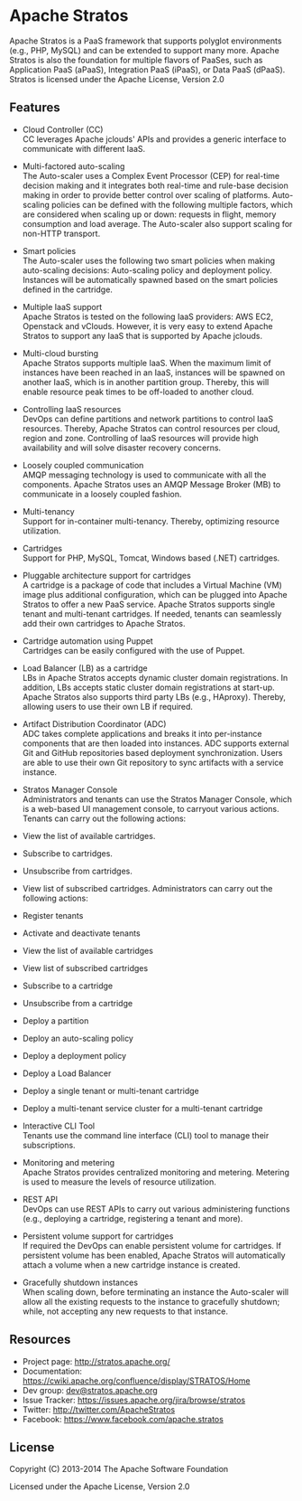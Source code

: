 Apache Stratos
===========================
Apache Stratos is a PaaS framework that supports polyglot environments (e.g., PHP, MySQL) and 
can be extended to support many more. Apache Stratos is also the foundation for multiple flavors of PaaSes, 
such as Application PaaS (aPaaS), Integration PaaS (iPaaS), or Data PaaS (dPaaS). 
Stratos is licensed under the Apache License, Version 2.0

Features
--------
* Cloud Controller (CC)  
CC leverages Apache jclouds' APIs and provides a generic interface to communicate with different IaaS. 

* Multi-factored auto-scaling  	
The Auto-scaler uses a Complex Event Processor (CEP) for real-time decision making and it integrates both real-time and rule-base decision making in order to provide better control over scaling of platforms. Auto-scaling policies can be defined with the following multiple factors, which are considered when scaling up or down: requests in flight, memory consumption and load average. The Auto-scaler also support scaling for non-HTTP transport.

* Smart policies  
The Auto-scaler uses the following two smart policies when making auto-scaling decisions: Auto-scaling policy and deployment policy. Instances will be automatically spawned based on the smart policies defined in the cartridge.

* Multiple IaaS support  
Apache Stratos is tested on the following IaaS providers: AWS EC2, Openstack and vClouds. However, it is very easy to extend Apache Stratos to support any IaaS that is supported by Apache jclouds.

* Multi-cloud bursting  	
Apache Stratos supports multiple IaaS. When the maximum limit of instances have been reached in an IaaS, instances will be spawned on another IaaS, which is in another partition group. Thereby, this will enable resource peak times to be off-loaded to another cloud.

* Controlling IaaS resources  	
DevOps can define partitions and network partitions to control IaaS resources. Thereby, Apache Stratos can control resources per cloud, region and zone. Controlling of IaaS resources will provide high availability and will solve disaster recovery concerns.

* Loosely coupled communication  
AMQP messaging technology is used to communicate with all the components. Apache Stratos uses an AMQP Message Broker (MB) to communicate in a loosely coupled fashion.

* Multi-tenancy  	
Support for in-container multi-tenancy. Thereby, optimizing resource utilization.

* Cartridges  
Support for PHP, MySQL, Tomcat, Windows based (.NET) cartridges.

* Pluggable architecture support for cartridges  
A cartridge is a package of code that includes a Virtual Machine (VM) image plus additional configuration, which can be plugged into Apache Stratos to offer a new PaaS service. Apache Stratos supports single tenant and multi-tenant cartridges. If needed, tenants can seamlessly add their own cartridges to Apache Stratos.

* Cartridge automation using Puppet  
Cartridges can be easily configured with the use of Puppet.

* Load Balancer (LB) as a cartridge  
LBs in Apache Stratos accepts dynamic cluster domain registrations. In addition, LBs accepts static cluster domain registrations at start-up. Apache Stratos also supports third party LBs (e.g., HAproxy). Thereby, allowing users to use their own LB if required.

* Artifact Distribution Coordinator (ADC)  
ADC takes complete applications and breaks it into per-instance components that are then loaded into instances. ADC supports external Git and GitHub repositories based deployment synchronization. Users are able to use their own Git repository to sync artifacts with a service instance. 

* Stratos Manager Console  
Administrators and tenants can use the Stratos Manager Console, which is a web-based UI management console, to carryout various actions.
Tenants can carry out the following actions: 
 * View the list of available cartridges. 
 *  Subscribe to cartridges. 
 * Unsubscribe from cartridges. 
 * View list of subscribed cartridges. 
Administrators can carry out the following actions: 
 * Register tenants
 * Activate and deactivate tenants
 * View the list of available cartridges
 * View list of subscribed cartridges
 * Subscribe to a cartridge
 * Unsubscribe from a cartridge
 * Deploy a partition
 * Deploy an auto-scaling policy
 * Deploy a deployment policy
 * Deploy a Load Balancer
 * Deploy a single tenant or multi-tenant cartridge
 * Deploy a multi-tenant service cluster for a multi-tenant cartridge

* Interactive CLI Tool  
Tenants use the command line interface (CLI) tool to manage their subscriptions.

* Monitoring and metering  
Apache Stratos provides centralized monitoring and metering. Metering is used to measure the levels of resource utilization. 

* REST API  
DevOps can use REST APIs to carry out various administering functions (e.g., deploying a cartridge, registering a tenant and more).

* Persistent volume support for cartridges  	
If required the DevOps can enable persistent volume for cartridges. If persistent volume has been enabled, Apache Stratos will automatically attach a volume when a new cartridge instance is created.

* Gracefully shutdown instances  
When scaling down, before terminating an instance the Auto-scaler will allow all the existing requests to the instance to gracefully shutdown; while, not accepting any new requests to that instance.

Resources
---------
* Project page: http://stratos.apache.org/ 
* Documentation: https://cwiki.apache.org/confluence/display/STRATOS/Home 
* Dev group: dev@stratos.apache.org
* Issue Tracker: https://issues.apache.org/jira/browse/stratos 
* Twitter: http://twitter.com/ApacheStratos
* Facebook: https://www.facebook.com/apache.stratos

License
-------
Copyright (C) 2013-2014 The Apache Software Foundation

Licensed under the Apache License, Version 2.0
                                                          
